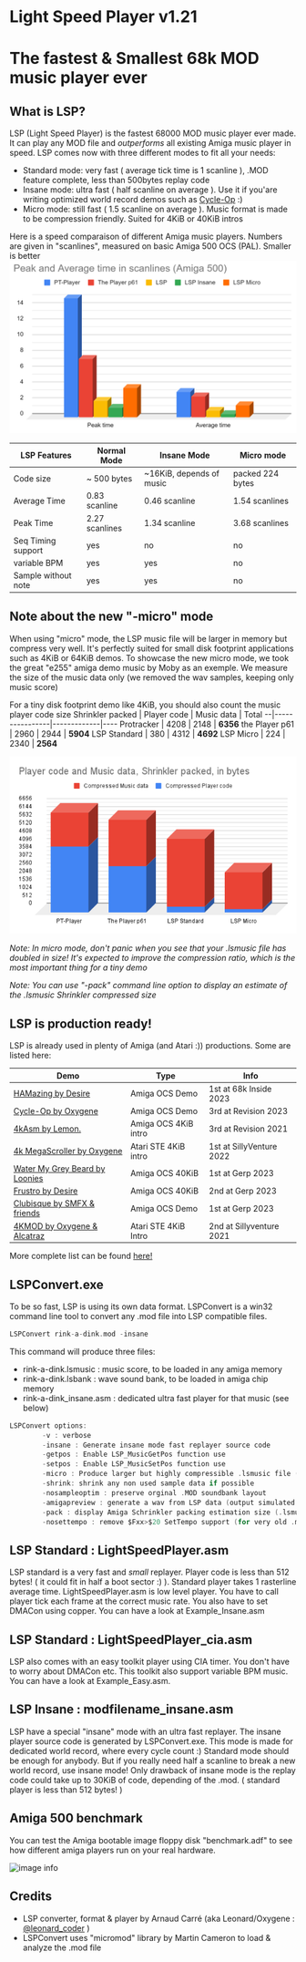 # Light Speed Player v1.21
# The fastest & Smallest 68k MOD music player ever

## What is LSP?

LSP (Light Speed Player) is the fastest 68000 MOD music player ever made. It can play any MOD file and *outperforms* all existing Amiga music player in speed.
LSP comes now with three different modes to fit all your needs:
- Standard mode: very fast ( average tick time is 1 scanline ), .MOD feature complete, less than 500bytes replay code
- Insane mode: ultra fast ( half scanline on average ). Use it if you'are writing optimized world record demos such as [Cycle-Op](https://www.pouet.net/prod.php?which=94129) :)
- Micro mode: still fast ( 1.5 scanline on average ). Music format is made to be compression friendly. Suited for 4KiB or 40KiB intros

Here is a speed comparaison of different Amiga music players. Numbers are given in "scanlines", measured on basic Amiga 500 OCS (PAL). Smaller is better
![image info](./png/benchmark.png)

LSP Features  | Normal Mode | Insane Mode | Micro mode
----------|-------------|------------|------------
Code size | ~ 500 bytes | ~16KiB, depends of music | packed 224 bytes
Average Time | 0.83 scanline         | 0.46 scanline | 1.54 scanlines
Peak Time | 2.27 scanlines   | 1.34 scanline | 3.68 scanlines
Seq Timing support | yes     | no | no
variable BPM | yes     | yes | no
Sample without note | yes     | yes | no

## Note about the new "-micro" mode

When using "micro" mode, the LSP music file will be larger in memory but compress very well. It's perfectly suited for small disk footprint applications such as 4KiB or 64KiB demos. 
To showcase the new micro mode, we took the great "e255" amiga demo music by Moby as an exemple. We measure the size of the music data only (we removed the wav samples, keeping only music score)

For a tiny disk footprint demo like 4KiB, you should also count the music player code size
Shrinkler packed | Player code | Music data | Total
--|----------------|-------------|----
Protracker | 4208 | 2148 | **6356**
the Player p61 | 2960 | 2944 | **5904**
LSP Standard | 380 | 4312 | **4692**
LSP Micro | 224 | 2340 | **2564**

![image info](./png/packing.png)

*Note: In micro mode, don't panic when you see that your .lsmusic file has doubled in size! It's expected to improve the compression ratio, which is the most important thing for a tiny demo*

*Note: You can use "-pack" command line option to display an estimate of the .lsmusic Shrinkler compressed size*

## LSP is production ready!

LSP is already used in plenty of Amiga (and Atari :)) productions. Some are listed here:

Demo  | Type | Info
----------|-------------|------------
[HAMazing by Desire](https://www.pouet.net/prod.php?which=94348) | Amiga OCS Demo | 1st at 68k Inside 2023
[Cycle-Op by Oxygene](https://www.pouet.net/prod.php?which=94129) | Amiga OCS Demo | 3rd at Revision 2023
[4kAsm by Lemon.](https://www.pouet.net/prod.php?which=88604) | Amiga OCS 4KiB intro | 3rd at Revision 2021
[4k MegaScroller by Oxygene](https://www.pouet.net/prod.php?which=91996) | Atari STE 4KiB intro | 1st at SillyVenture 2022
[Water My Grey Beard by Loonies](https://www.pouet.net/prod.php?which=93409) | Amiga OCS 40KiB | 1st at Gerp 2023
[Frustro by Desire](https://www.pouet.net/prod.php?which=93416) | Amiga OCS 40KiB | 2nd at Gerp 2023
[Clubisque by SMFX & friends](https://www.pouet.net/prod.php?which=93403) | Amiga OCS Demo | 1st at Gerp 2023
[4KMOD by Oxygene & Alcatraz](https://www.pouet.net/prod.php?which=90430) | Atari STE 4KiB Intro | 2nd at Sillyventure 2021

More complete list can be found [here!](https://www.pouet.net/lists.php?which=200)


## LSPConvert.exe

To be so fast, LSP is using its own data format. LSPConvert is a win32 command line tool to convert any .mod file into LSP compatible files.
```c
LSPConvert rink-a-dink.mod -insane
```
This command will produce three files:
- rink-a-dink.lsmusic : music score, to be loaded in any amiga memory
- rink-a-dink.lsbank : wave sound bank, to be loaded in amiga chip memory
- rink-a-dink_insane.asm : dedicated ultra fast player for that music (see below)

```c
LSPConvert options:
        -v : verbose
        -insane : Generate insane mode fast replayer source code
        -getpos : Enable LSP_MusicGetPos function use
        -setpos : Enable LSP_MusicSetPos function use
        -micro : Produce larger but highly compressible .lsmusic file (need micro replayer)
        -shrink: shrink any non used sample data if possible
        -nosampleoptim : preserve orginal .MOD soundbank layout
        -amigapreview : generate a wav from LSP data (output simulated LSP Amiga player)
        -pack : display Amiga Schrinkler packing estimation size (.lsmusic file only)
        -nosettempo : remove $Fxx>$20 SetTempo support (for very old .mods compatiblity)
```

## LSP Standard : LightSpeedPlayer.asm

LSP standard is a very fast and *small* replayer. Player code is less than 512 bytes! ( it could fit in half a boot sector :) ). Standard player takes 1 rasterline average time. LightSpeedPlayer.asm is low level player. You have to call player tick each frame at the correct music rate. You also have to set DMACon using copper. You can have a look at Example_Insane.asm

## LSP Standard : LightSpeedPlayer_cia.asm

LSP also comes with an easy toolkit player using CIA timer. You don't have to worry about DMACon etc. This toolkit also support variable BPM music. You can have a look at Example_Easy.asm. 

## LSP Insane : modfilename_insane.asm

LSP have a special "insane" mode with an ultra fast replayer. The insane player source code is generated by LSPConvert.exe. This mode is made for dedicated world record, where every cycle count :) Standard mode should be enough for anybody. But if you really need half a scanline to break a new world record, use insane mode! Only drawback of insane mode is the replay code could take up to 30KiB of code, depending of the .mod. ( standard player is less than 512 bytes! )

## Amiga 500 benchmark

You can test the Amiga bootable image floppy disk "benchmark.adf" to see how different amiga players run on your real hardware.

![image info](./png/benchmark_shot.png)


## Credits

* LSP converter, format & player by Arnaud Carré (aka Leonard/Oxygene : [@leonard_coder](https://twitter.com/leonard_coder) )
* LSPConvert uses "micromod" library by Martin Cameron to load & analyze the .mod file
